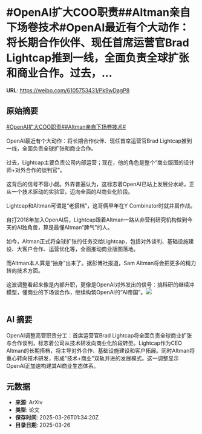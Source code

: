 # #OpenAI扩大COO职责##Altman亲自下场卷技术#OpenAI最近有个大动作：将长期合作伙伴、现任首席运营官Brad Lightcap推到一线，全面负责全球扩张和商业合作。过去，...

**URL**: https://weibo.com/6105753431/Pk9wDagP8

## 原始摘要

<a href="https://m.weibo.cn/search?containerid=231522type%3D1%26t%3D10%26q%3D%23OpenAI%E6%89%A9%E5%A4%A7COO%E8%81%8C%E8%B4%A3%23&amp;extparam=%23OpenAI%E6%89%A9%E5%A4%A7COO%E8%81%8C%E8%B4%A3%23" data-hide=""><span class="surl-text">#OpenAI扩大COO职责#</span></a><a href="https://m.weibo.cn/search?containerid=231522type%3D1%26t%3D10%26q%3D%23Altman%E4%BA%B2%E8%87%AA%E4%B8%8B%E5%9C%BA%E5%8D%B7%E6%8A%80%E6%9C%AF%23&amp;extparam=%23Altman%E4%BA%B2%E8%87%AA%E4%B8%8B%E5%9C%BA%E5%8D%B7%E6%8A%80%E6%9C%AF%23" data-hide=""><span class="surl-text">#Altman亲自下场卷技术#</span></a><br><br>OpenAI最近有个大动作：将长期合作伙伴、现任首席运营官Brad Lightcap推到一线，全面负责全球扩张和商业合作。<br><br>过去，Lightcap主要负责公司内部运营；现在，他的角色是整个“商业版图的设计师+对外合作的谈判官”。<br><br>这背后的信号不容小觑。外界普遍认为，这标志着OpenAI已站上发展分水岭，正从一个技术驱动的实验室，迈向全面的AI商业化阶段。<br><br>Lightcap和Altman可谓是“老搭档”，这哥俩早年在Y Combinator时就并肩作战。<br><br>自打2018年加入OpenAI后，Lightcap跟着Altman一路从非营利研究机构做到今天的AI独角兽，算是最懂Altman“脾气”的人。<br><br>如今，Altman正式将全球扩张的任务交给Lightcap，包括对外谈判、基础设施建设、大客户合作、运营优化等，全面推动商业版图落地。<br><br>而Altman本人算是“抽身”出来了。据彭博社报道，Sam Altman将会把更多的精力转向技术方面。<br><br>这波调整看起来像是内部升职，更像是OpenAI对外发出的信号：搞科研的继续冲模型，懂商业的下场谈合作，继续构筑OpenAI的“AI帝国”。<img style="" src="https://tvax4.sinaimg.cn/large/006Fd7o3gy1hzt0e6vf4fj30zk0nn7ti.jpg" referrerpolicy="no-referrer"><br><br>

## AI 摘要

OpenAI调整高管职责分工：首席运营官Brad Lightcap将全面负责全球商业扩张与合作谈判，标志着公司从技术研发向商业化阶段转型。Lightcap作为CEO Altman的长期搭档，将主导对外合作、基础设施建设和客户拓展。同时Altman将重心转向技术研发，形成"技术+商业"双轨并进的发展模式。这一调整显示OpenAI正加速构建其AI商业生态体系。

## 元数据

- **来源**: ArXiv
- **类型**: 论文
- **保存时间**: 2025-03-26T01:34:20Z
- **目录日期**: 2025-03-26

